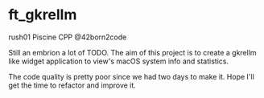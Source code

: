 # ft_gkrellm
rush01 Piscine CPP @42born2code

Still an embrion a lot of TODO.
The aim of this project is to create a gkrellm like widget application to view's macOS system info and statistics.

The code quality is pretty poor since we had two days to make it.
Hope I'll get the time to refactor and improve it.
